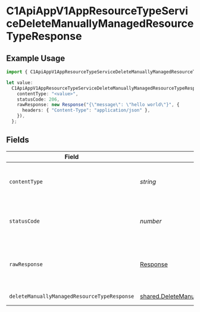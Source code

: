 # C1ApiAppV1AppResourceTypeServiceDeleteManuallyManagedResourceTypeResponse

## Example Usage

```typescript
import { C1ApiAppV1AppResourceTypeServiceDeleteManuallyManagedResourceTypeResponse } from "conductorone-sdk-typescript/sdk/models/operations";

let value:
  C1ApiAppV1AppResourceTypeServiceDeleteManuallyManagedResourceTypeResponse = {
    contentType: "<value>",
    statusCode: 206,
    rawResponse: new Response("{\"message\": \"hello world\"}", {
      headers: { "Content-Type": "application/json" },
    }),
  };
```

## Fields

| Field                                                                                                                       | Type                                                                                                                        | Required                                                                                                                    | Description                                                                                                                 |
| --------------------------------------------------------------------------------------------------------------------------- | --------------------------------------------------------------------------------------------------------------------------- | --------------------------------------------------------------------------------------------------------------------------- | --------------------------------------------------------------------------------------------------------------------------- |
| `contentType`                                                                                                               | *string*                                                                                                                    | :heavy_check_mark:                                                                                                          | HTTP response content type for this operation                                                                               |
| `statusCode`                                                                                                                | *number*                                                                                                                    | :heavy_check_mark:                                                                                                          | HTTP response status code for this operation                                                                                |
| `rawResponse`                                                                                                               | [Response](https://developer.mozilla.org/en-US/docs/Web/API/Response)                                                       | :heavy_check_mark:                                                                                                          | Raw HTTP response; suitable for custom response parsing                                                                     |
| `deleteManuallyManagedResourceTypeResponse`                                                                                 | [shared.DeleteManuallyManagedResourceTypeResponse](../../../sdk/models/shared/deletemanuallymanagedresourcetyperesponse.md) | :heavy_minus_sign:                                                                                                          | Successful response                                                                                                         |